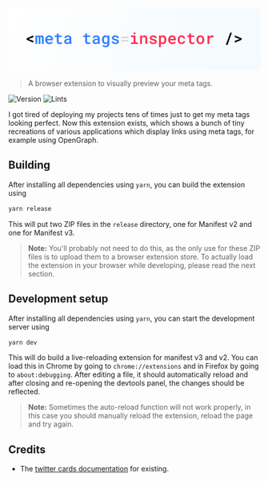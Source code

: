 <center><img src=".github/banner.png" /></center>

> A browser extension to visually preview your meta tags.

![Version](https://img.shields.io/github/package-json/v/chrrs/meta-tags-inspector?style=flat-square)
![Lints](https://img.shields.io/github/checks-status/chrrs/meta-tags-inspector/master?style=flat-square)

I got tired of deploying my projects tens of times just to get my meta tags looking perfect. Now this extension exists, which shows a bunch of tiny recreations of various applications which display links using meta tags, for example using OpenGraph.

## Building

After installing all dependencies using `yarn`, you can build the extension using

```sh
yarn release
```

This will put two ZIP files in the `release` directory, one for Manifest v2 and one for Manifest v3.

> **Note:** You'll probably not need to do this, as the only use for these ZIP files is to upload them to a browser extension store. To actually load the extension in your browser while developing, please read the next section.

## Development setup

After installing all dependencies using `yarn`, you can start the development server using

```sh
yarn dev
```

This will do build a live-reloading extension for manifest v3 and v2. You can load this in Chrome by going to `chrome://extensions` and in Firefox by going to `about:debugging`. After editing a file, it should automatically reload and after closing and re-opening the devtools panel, the changes should be reflected.

> **Note:** Sometimes the auto-reload function will not work properly, in this case you should manually reload the extension, reload the page and try again.

## Credits

-   The [twitter cards documentation](https://developer.twitter.com/en/docs/twitter-for-websites/cards/overview/abouts-cards) for existing.
